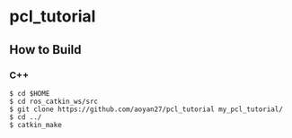 # pcl_tutorial

## How to Build
### C++ 
```
$ cd $HOME
$ cd ros_catkin_ws/src
$ git clone https://github.com/aoyan27/pcl_tutorial my_pcl_tutorial/
$ cd ../
$ catkin_make
```
